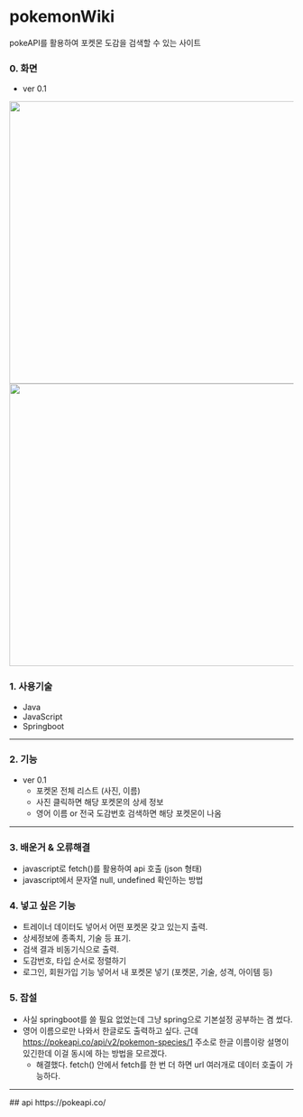 # pokemonWiki
pokeAPI를 활용하여 포켓몬 도감을 검색할 수 있는 사이트

### 0. 화면

- ver 0.1
<img src="https://user-images.githubusercontent.com/99037697/232314311-9b2f09f9-3846-4a62-b731-13b5c0a9e1a4.png" width="700" height="500">

<img src="https://user-images.githubusercontent.com/99037697/232321292-89fa7bba-0abd-49ad-86a3-2d30671ee75d.png" width="700" height="500">


### 1. 사용기술
- Java
- JavaScript
- Springboot

<hr>

### 2. 기능
- ver 0.1
    - 포켓몬 전체 리스트 (사진, 이름)
    - 사진 클릭하면 해당 포켓몬의 상세 정보
    - 영어 이름 or 전국 도감번호 검색하면 해당 포켓몬이 나옴

<hr>

### 3. 배운거 & 오류해결
- javascript로 fetch()를 활용하여 api 호출 (json 형태)
- javascript에서 문자열 null, undefined 확인하는 방법


### 4. 넣고 싶은 기능
- 트레이너 데이터도 넣어서 어떤 포켓몬 갖고 있는지 출력.
- 상세정보에 종족치, 기술 등 표기.
- 검색 결과 비동기식으로 출력.
- 도감번호, 타입 순서로 정렬하기
- 로그인, 회원가입 기능 넣어서 내 포켓몬 넣기 (포켓몬, 기술, 성격, 아이템 등)

### 5. 잡설
- 사실 springboot를 쓸 필요 없었는데 그냥 spring으로 기본설정 공부하는 겸 썼다.
- 영어 이름으로만 나와서 한글로도 출력하고 싶다. 근데 https://pokeapi.co/api/v2/pokemon-species/1 주소로 한글 이름이랑 설명이 있긴한데 이걸 동시에 하는 방법을 모르겠다.
    - 해결했다. fetch() 안에서 fetch를 한 번 더 하면 url 여러개로 데이터 호출이 가능하다.

<hr>
## api
https://pokeapi.co/
